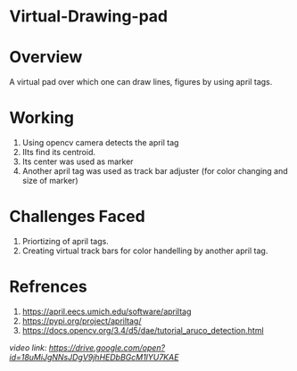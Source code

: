 # Virtual-Drawing-pad

# Overview 
A virtual pad over which one can draw lines, figures by using april tags.

# Working 
1. Using opencv camera detects the april tag
2. IIts find its centroid.
3. Its center was used as marker 
4. Another april tag was used as track bar adjuster (for color changing and size of marker)

# Challenges Faced
1. Priortizing of april tags.
2. Creating virtual track bars for color handelling by another april tag.

# Refrences
1. https://april.eecs.umich.edu/software/apriltag
2. https://pypi.org/project/apriltag/
3. https://docs.opencv.org/3.4/d5/dae/tutorial_aruco_detection.html


*video link: [https://drive.google.com/open?id=18uMiJgNNsJDgV9jhHEDbBGcM1lYU7KAE ](https://www.google.com)*
